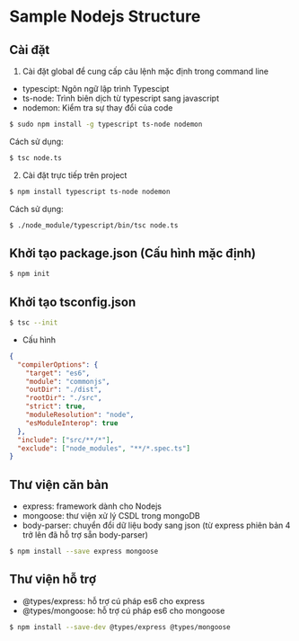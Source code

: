 # Sample Nodejs Structure

## Cài đặt
1. Cài đặt global để cung cấp câu lệnh mặc định trong command line

- typescipt: Ngôn ngữ lập trình Typescipt
- ts-node: Trình biên dịch từ typescript sang javascript
- nodemon: Kiểm tra sự thay đổi của code

```bash
$ sudo npm install -g typescript ts-node nodemon
```

Cách sử dụng:

```bash
$ tsc node.ts
```

2. Cài đặt trực tiếp trên project

```bash
$ npm install typescript ts-node nodemon
```

Cách sử dụng:

```bash
$ ./node_module/typescript/bin/tsc node.ts
```

## Khởi tạo package.json (Cấu hình mặc định)

```bash
$ npm init
```

## Khởi tạo tsconfig.json

```bash
$ tsc --init
```

- Cấu hình

```json
{
  "compilerOptions": {
    "target": "es6",
    "module": "commonjs",
    "outDir": "./dist",
    "rootDir": "./src",
    "strict": true,
    "moduleResolution": "node",
    "esModuleInterop": true
  },
  "include": ["src/**/*"],
  "exclude": ["node_modules", "**/*.spec.ts"]
}
```

## Thư viện căn bản

- express: framework dành cho Nodejs
- mongoose: thư viện xử lý CSDL trong mongoDB
- body-parser: chuyển đổi dữ liệu body sang json (từ express phiên bản 4 trở lên đã hỗ trợ sẵn body-parser)

```bash
$ npm install --save express mongoose
```

## Thư viện hỗ trợ

- @types/express: hỗ trợ cú pháp es6 cho express
- @types/mongoose: hỗ trợ cú pháp es6 cho mongoose

```bash
$ npm install --save-dev @types/express @types/mongoose
```
